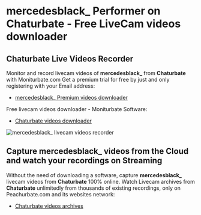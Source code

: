 # mercedesblack_ Performer on Chaturbate - Free LiveCam videos downloader

## Chaturbate Live Videos Recorder

Monitor and record livecam videos of **mercedesblack_** from **Chaturbate** with Moniturbate.com
Get a premium trial for free by just and only registering with your Email address:
* [mercedesblack_ Premium videos downloader](https://moniturbate.com/request-demo-licence-key.html)

Free livecam videos downloader - Moniturbate Software:
* [Chaturbate videos downloader](https://moniturbate.com/moniturbate-download-software.html)

![mercedesblack_ livecam videos recorder](https://peachurnet.com/templates/moniturbate-software.png)


## Capture mercedesblack_ videos from the Cloud and watch your recordings on Streaming

Without the need of downloading a software, capture **mercedesblack_** livecam videos from **Chaturbate** 100% online.
Watch Livecam archives from **Chaturbate** unlimitedly from thousands of existing recordings, only on Peachurbate.com and its websites network:
* [Chaturbate videos archives](https://peachurnet.com/)